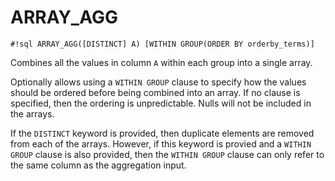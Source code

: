 # ARRAY_AGG

`#!sql ARRAY_AGG([DISTINCT] A) [WITHIN GROUP(ORDER BY orderby_terms)]`

Combines all the values in column `A` within each group into a single array.

Optionally allows using a `WITHIN GROUP` clause to specify how the values should
be ordered before being combined into an array. If no clause is specified, then the ordering
is unpredictable. Nulls will not be included in the arrays.

If the `DISTINCT` keyword is provided, then duplicate elements are removed from each of
the arrays. However, if this keyword is provied and a `WITHIN GROUP` clause is also provided,
then the `WITHIN GROUP` clause can only refer to the same column as the aggregation input.
